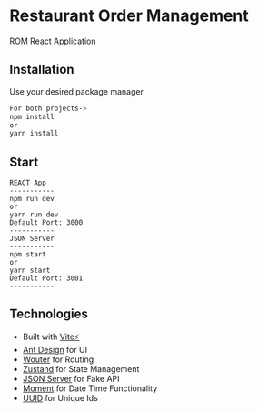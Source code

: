 # Restaurant Order Management

ROM React Application

## Installation

Use your desired package manager

```bash
For both projects->
npm install
or
yarn install
```

## Start

```node
REACT App
-----------
npm run dev
or
yarn run dev
Default Port: 3000
-----------
JSON Server
-----------
npm start
or
yarn start
Default Port: 3001
-----------
```

## Technologies
* Built with [Vite⚡](https://vitejs.dev/)
* [Ant Design](https://ant.design/) for UI 
* [Wouter](https://github.com/molefrog/wouter) for Routing
* [Zustand](https://github.com/pmndrs/zustand) for State Management
* [JSON Server](https://github.com/typicode/json-server) for Fake API
* [Moment](https://momentjs.com/) for Date Time Functionality
* [UUID](https://github.com/RickBr0wn/react-uuid) for Unique Ids
